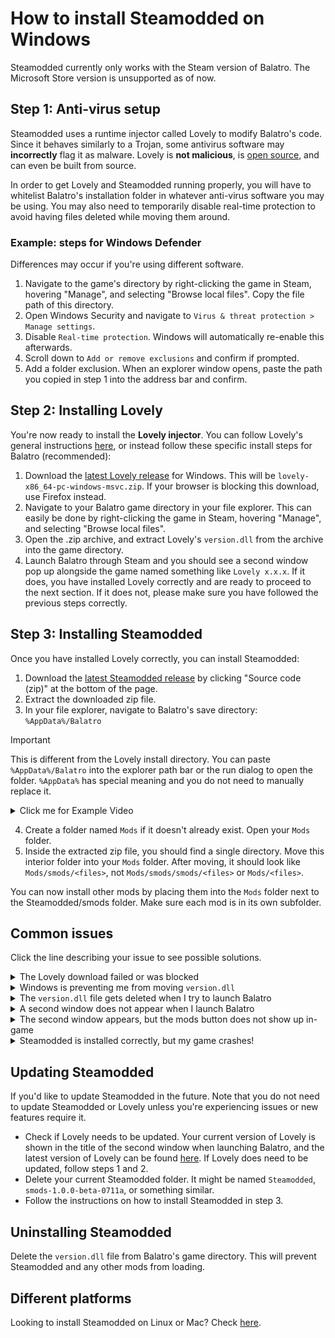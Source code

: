 # How to install Steamodded on Windows

Steamodded currently only works with the Steam version of Balatro. The Microsoft Store version is unsupported as of now.

## Step 1: Anti-virus setup
Steamodded uses a runtime injector called Lovely to modify Balatro's code. Since it behaves similarly to a Trojan, some antivirus software may **incorrectly** flag it as malware. Lovely is **not malicious**, is [open source](https://github.com/ethangreen-dev/lovely-injector), and can even be built from source.

In order to get Lovely and Steamodded running properly, you will have to whitelist Balatro's installation folder in whatever anti-virus software you may be using. You may also need to temporarily disable real-time protection to avoid having files deleted while moving them around.
### Example: steps for Windows Defender
Differences may occur if you're using different software.
1. Navigate to the game's directory by right-clicking the game in Steam, hovering "Manage", and selecting "Browse local files". Copy the file path of this directory.
2. Open Windows Security and navigate to `Virus & threat protection > Manage settings`.
3. Disable `Real-time protection`. Windows will automatically re-enable this afterwards.
4. Scroll down to `Add or remove exclusions` and confirm if prompted.
5. Add a folder exclusion. When an explorer window opens, paste the path you copied in step 1 into the address bar and confirm.

## Step 2: Installing Lovely
You're now ready to install the **Lovely injector**. You can follow Lovely's general instructions [here](https://github.com/ethangreen-dev/lovely-injector?tab=readme-ov-file#manual-installation), or instead follow these specific install steps for Balatro (recommended):
1. Download the [latest Lovely release](https://github.com/ethangreen-dev/lovely-injector/releases/latest) for Windows. This will be `lovely-x86_64-pc-windows-msvc.zip`. If your browser is blocking this download, use Firefox instead.
2. Navigate to your Balatro game directory in your file explorer. This can easily be done by right-clicking the game in Steam, hovering "Manage", and selecting "Browse local files".
3. Open the .zip archive, and extract Lovely's `version.dll` from the archive into the game directory.
4. Launch Balatro through Steam and you should see a second window pop up alongside the game named something like `Lovely x.x.x`. If it does, you have installed Lovely correctly and are ready to proceed to the next section. If it does not, please make sure you have followed the previous steps correctly.

## Step 3: Installing Steamodded
Once you have installed Lovely correctly, you can install Steamodded:
1. Download the [latest Steamodded release](https://github.com/Steamodded/smods/releases/latest) by clicking "Source code (zip)" at the bottom of the page.
2. Extract the downloaded zip file.
3. In your file explorer, navigate to Balatro's save directory: `%AppData%/Balatro`
  > [!IMPORTANT]
  > This is different from the Lovely install directory. You can paste `%AppData%/Balatro` into the explorer path bar or the run dialog to open the folder. `%AppData%` has special meaning and you do not need to manually replace it.
  > <details>
  > <summary>Click me for Example Video</summary>
  >
  > [Screencast_20241231_162107.webm](https://github.com/user-attachments/assets/12b76bed-fb0b-4e49-ae57-4ca12b6f1727)
  >
  > </details>
4. Create a folder named `Mods` if it doesn't already exist. Open your `Mods` folder.
5. Inside the extracted zip file, you should find a single directory. Move this interior folder into your `Mods` folder. After moving, it should look like `Mods/smods/<files>`, not `Mods/smods/smods/<files>` or `Mods/<files>`.

You can now install other mods by placing them into the `Mods` folder next to the Steamodded/smods folder. Make sure each mod is in its own subfolder.

## Common issues
Click the line describing your issue to see possible solutions.
<details><summary>The Lovely download failed or was blocked</summary>

- Try a different browser. Firefox is known to work. You might need to right click the download and select "allow anyways".
- Make sure you have followed the anti-virus steps correctly. It might be easiest to temporarily turn off your anti-virus entirely, and re-enable it after you have finished installing lovely.
</details>
<details><summary>Windows is preventing me from moving <code>version.dll</code></summary>

Make sure you have followed the anti-virus steps correctly.

If using Windows Defender, make sure `Real-time protection` is still disabled, as it re-enables itself after some time.

If you are using any other anti-virus, it might be easier to temporarily turn off your anti-virus entirely, and re-enable it after you have finished installing Lovely.
</details>
<details><summary>The <code>version.dll</code> file gets deleted when I try to launch Balatro</summary>

Make sure you have followed the anti-virus steps correctly. In particular, make sure an exclusion/exception has been added for the Balatro game directory or for `version.dll`.
</details>
<details><summary>A second window does not appear when I launch Balatro</summary>

It sounds like Lovely has not been installed correctly. Make sure Lovely's `version.dll` is in the right folder (it should be in the same folder as the Balatro executable).
</details>
<details><summary>The second window appears, but the mods button does not show up in-game</summary>

This means Lovely has been installed correctly, but Steamodded is not installed correctly.
1. Make sure the `Mods` folder is in the right place (it should be under `AppData/Roaming/Balatro`, not under `steamapps/common/Balatro`).
2. Make sure the Steamodded folder is correctly nested. It should look like `Mods/smods/<content>`, not like `Mods/smods/smods/<content>` or `Mods/<content>`, where content is the inner files.
</details>
<details><summary>Steamodded is installed correctly, but my game crashes!</summary>

There is a variety of reasons this can happen. Some of the more common reasons are:
- If you have other mods installed, it's very likely those mods are crashing. Check with the developer(s) of those mods.
- Your Balatro installation could be corrupted. Try verifying your game files on Steam: `Library > Balatro > Properties > Installed Files > Verify integrity of game files`.
- Your Balatro version might be outdated and needs to be updated through steam. Steamodded only supports the latest Steam version of the game.
- If you're trying to continue an existing run and crashing, your run is most likely unrecoverable. Try starting a new run.
</details>

## Updating Steamodded
If you'd like to update Steamodded in the future. Note that you do not need to update Steamodded or Lovely unless you're experiencing issues or new features require it.
- Check if Lovely needs to be updated. Your current version of Lovely is shown in the title of the second window when launching Balatro, and the latest version of Lovely can be found [here](https://github.com/ethangreen-dev/lovely-injector/releases/latest). If Lovely does need to be updated, follow steps 1 and 2.
- Delete your current Steamodded folder. It might be named `Steamodded`, `smods-1.0.0-beta-0711a`, or something similar.
- Follow the instructions on how to install Steamodded in step 3.

## Uninstalling Steamodded
Delete the `version.dll` file from Balatro's game directory. This will prevent Steamodded and any other mods from loading.

## Different platforms
Looking to install Steamodded on Linux or Mac? Check [here](https://github.com/Steamodded/smods/wiki).
